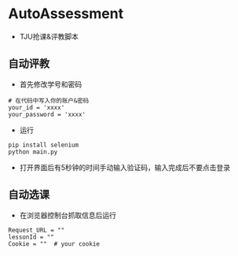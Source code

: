 # AutoAssessment
- TJU抢课&评教脚本

## 自动评教
- 首先修改学号和密码
```
# 在代码中写入你的账户&密码
your_id = 'xxxx'
your_password = 'xxxx'
```
- 运行
```
pip install selenium
python main.py
```
- 打开界面后有5秒钟的时间手动输入验证码，输入完成后不要点击登录

## 自动选课
- 在浏览器控制台抓取信息后运行
```
Request_URL = ""
lessonId = ""
Cookie = ""  # your cookie
```
